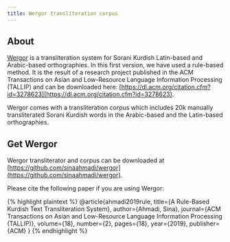 ```yaml
---
title: Wergor transliteration corpus
---
```


## About

[Wergor](https://github.com/sinaahmadi/wergor) is a transliteration system for Sorani Kurdish Latin-based and Arabic-based orthographies. In this first version, we have used a rule-based method. It is the result of a research project published in the ACM Transactions on Asian and Low-Resource Language Information Processing (TALLIP) and can be downloaded here: [https://dl.acm.org/citation.cfm?id=3278623](https://dl.acm.org/citation.cfm?id=3278623).

Wergor comes with a transliteration corpus which includes 20k manually transliterated Sorani Kurdish words in the Arabic-based and the Latin-based orthographies.

## Get Wergor

Wergor transliterator and corpus can be downloaded at [https://github.com/sinaahmadi/wergor](https://github.com/sinaahmadi/wergor).

Please cite the following paper if you are using Wergor:

{% highlight plaintext %}
    @article{ahmadi2019rule,
      title={A Rule-Based Kurdish Text Transliteration System},
      author={Ahmadi, Sina},
      journal={ACM Transactions on Asian and Low-Resource Language Information Processing (TALLIP)},
      volume={18},
      number={2},
      pages={18},
      year={2019},
      publisher={ACM}
    }
{% endhighlight %}
